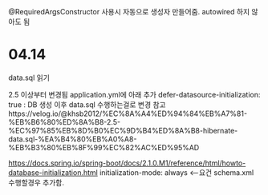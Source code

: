 @RequiredArgsConstructor
사용시 자동으로 생성자 만들어줌.
autowired 하지 않아도 됨

# 04.14
data.sql 읽기

2.5 이상부터 변경됨
application.yml에 아래  추가
defer-datasource-initialization: true  : DB 생성 이후 data.sql 수행하는걸로 변경
참고https://velog.io/@khsb2012/%EC%8A%A4%ED%94%84%EB%A7%81-%EB%B6%80%ED%8A%B8-2.5-%EC%97%85%EB%8D%B0%EC%9D%B4%ED%8A%B8-hibernate-data.sql-%EA%B4%80%EB%A0%A8-%EB%B3%80%EB%8F%99%EC%82%AC%ED%95%AD

https://docs.spring.io/spring-boot/docs/2.1.0.M1/reference/html/howto-database-initialization.html
initialization-mode: always <--요건 schema.xml 수행할경우 추가함.
